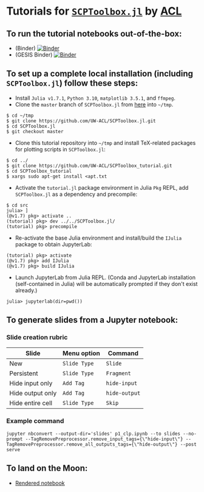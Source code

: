 # Tutorials for [`SCPToolbox.jl`](https://github.com/UW-ACL/SCPToolbox.jl) by [ACL](https://depts.washington.edu/uwacl/)

## To run the tutorial notebooks out-of-the-box:

  - (Binder) [![Binder](https://mybinder.org/badge_logo.svg)](https://mybinder.org/v2/gh/UW-ACL/SCPToolbox_tutorial/master?labpath=tutorial%2Fsrc%2Fp1_clp.ipynb)
  - (GESIS Binder) [![Binder](https://notebooks.gesis.org/binder/badge_logo.svg)](https://notebooks.gesis.org/binder/v2/gh/UW-ACL/SCPToolbox_tutorial/master?labpath=tutorial%2Fsrc%2Fp1_clp.ipynb)

## To set up a complete local installation (including `SCPToolbox.jl`) follow these steps:

  - Install `Julia v1.7.1`, `Python 3.10`, `matplotlib 3.5.1`, and `ffmpeg`.  
  - Clone the `master` branch of `SCPToolbox.jl` from [here](https://github.com/UW-ACL/SCPToolbox.jl/tree/master) into `~/tmp`.
  ```
  $ cd ~/tmp
  $ git clone https://github.com/UW-ACL/SCPToolbox.jl.git
  $ cd SCPToolbox.jl
  $ git checkout master
  ```
  - Clone this tutorial repository into `~/tmp` and install TeX-related packages for plotting scripts in `SCPToolbox.jl`:
  ```
  $ cd ../
  $ git clone https://github.com/UW-ACL/SCPToolbox_tutorial.git
  $ cd SCPToolbox_tutorial
  $ xargs sudo apt-get install <apt.txt
  ```
  - Activate the `tutorial.jl` package environment in Julia `Pkg` REPL, add `SCPToolbox.jl` as a dependency and precompile:
  ```
  $ cd src
  julia> ]
  (@v1.7) pkg> activate ..
  (tutorial) pkg> dev ../../SCPToolbox.jl/
  (tutorial) pkg> precompile
  ```
  - Re-activate the base Julia environment and install/build the `IJulia` package to obtain JupyterLab:
  ```
  (tutorial) pkg> activate
  (@v1.7) pkg> add IJulia
  (@v1.7) pkg> build IJulia
  ```
  - Launch JupyterLab from Julia REPL. (Conda and JupyterLab installation (self-contained in Julia) will be automatically prompted if they don't exist already.)
  ```
  julia> jupyterlab(dir=pwd())
  ```
  
## To generate slides from a Jupyter notebook:

### Slide creation rubric

| Slide             | Menu option  | Command       |
| ----------------- | ------------ | ------------- |
| New               | `Slide Type` | `Slide`       |
| Persistent        | `Slide Type` | `Fragment`    |
| Hide input only   | `Add Tag`    | `hide-input`  |
| Hide output only  | `Add Tag`    | `hide-output` |
| Hide entire cell  | `Slide Type` | `Skip`        |

### Example command

```
jupyter nbconvert --output-dir='slides' p1_clp.ipynb --to slides --no-prompt --TagRemovePreprocessor.remove_input_tags={\"hide-input\"} --TagRemovePreprocessor.remove_all_outputs_tags={\"hide-output\"} --post serve
```
## To land on the Moon:

 - [Rendered notebook](https://nbviewer.org/github/UW-ACL/SCPToolbox_tutorial/blob/535fa41cf2fb65506225d77fb9f6e74de9257045/src/p4_rocket_solutions.ipynb)
